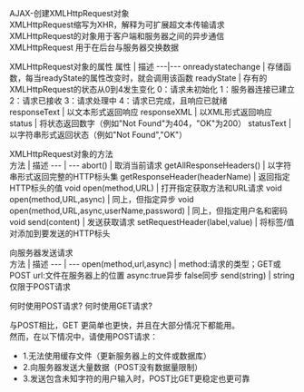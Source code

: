 AJAX-创建XMLHttpRequest对象  
XMLHttpRequest缩写为XHR，解释为可扩展超文本传输请求  
XMLHttpRequest的对象用于客户端和服务器之间的异步通信  
XMLHttpRequest 用于在后台与服务器交换数据  

XMLHttpRequest对象的属性
 属性 | 描述 
---|---
onreadystatechange | 存储函数，每当readyState的属性改变时，就会调用该函数
readyState | 存有的XMLHttpRequest的状态从0到4发生变化 0：请求未初始化  1：服务器连接已建立  2：请求已接收  3：请求处理中  4：请求已完成，且响应已就绪  
responseText | 以文本形式返回响应
responseXML | 以XML形式返回响应
status | 将状态返回数字（例如"Not Found"为404，"OK"为200）
statusText | 以字符串形式返回状态（例如"Not Found","OK"）

XMLHttpRequest对象的方法  
方法 | 描述
--- | ---
abort() | 取消当前请求
getAllResponseHeaders() | 以字符串形式返回完整的HTTP标头集
getResponseHeader(headerName) | 返回指定HTTP标头的值
void open(method,URL) | 打开指定获取方法和URL请求
void open(method,URL,async) | 同上，但指定异步
void open(method,URL,async,userName,password) | 同上，但指定用户名和密码 
void send(content) | 发送获取请求
setRequestHeader(label,value) | 将标签/值对添加到要发送的HTTP标头

向服务器发送请求  
方法 | 描述
--- | ---
open(method,url,async) | method:请求的类型；GET或POST  url:文件在服务器上的位置  async:true异步 false同步
send(string) | string仅限于POST请求

何时使用POST请求? 何时使用GET请求?  

与POST相比，GET 更简单也更快，并且在大部分情况下都能用。  
然而，在以下情况中，请使用POST请求：
- 1.无法使用缓存文件（更新服务器上的文件或数据库）  
- 2.向服务器发送大量数据（POST没有数据量限制）  
- 3.发送包含未知字符的用户输入时，POST比GET更稳定也更可靠  

